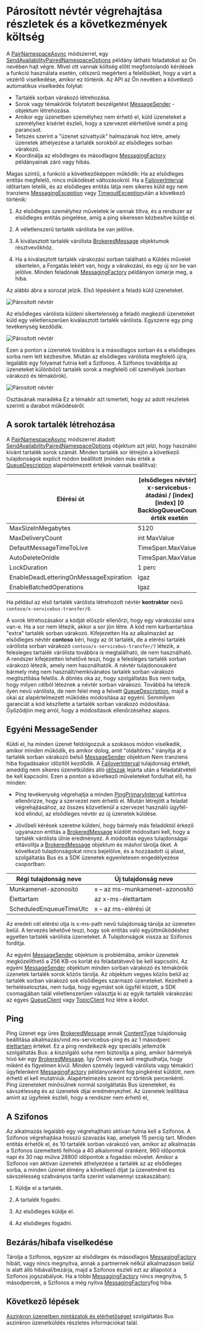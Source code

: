 <properties 
    pageTitle="Szolgáltatás Bus párosított névtér |} Microsoft Azure"
    description="Párosított névtér végrehajtása részletek és a költség"
    services="service-bus"
    documentationCenter="na"
    authors="sethmanheim"
    manager="timlt"
    editor="" /> 
<tags 
    ms.service="service-bus"
    ms.devlang="na"
    ms.topic="article"
    ms.tgt_pltfrm="na"
    ms.workload="na"
    ms.date="10/04/2016"
    ms.author="sethm" />

# <a name="paired-namespace-implementation-details-and-cost-implications"></a>Párosított névtér végrehajtása részletek és a következmények költség

A [PairNamespaceAsync][] módszerrel, egy [SendAvailabilityPairedNamespaceOptions][] példány látható feladatokat az Ön nevében hajt végre. Mivel ott vannak költség előtt megfontolandó kérdések a funkció használata esetén, célszerű megérteni a felelősöket, hogy a várt a vezérlő viselkedése, amikor ez történik. Az API az Ön nevében a következő automatikus viselkedés folytat:

-   Tartalék sorban várakozó létrehozása.
-   Sorok vagy témakörök folytatott beszélgetést [MessageSender][] -objektum létrehozása.
-   Amikor egy üzenetben személyhez nem érhető el, küld üzeneteket a személyhez kísérlet észleli, hogy a szervezet elérhetővé ismét a ping parancsot.
-   Tetszés szerint a "üzenet szivattyúk" halmazának hoz létre, amely üzenetek áthelyezése a tartalék sorokból az elsődleges sorban várakozó.
-   Koordinálja az elsődleges és másodlagos [MessagingFactory][] példányainak záró vagy hibás.

Magas szintű, a funkció a következőképpen működik: Ha az elsődleges entitás megfelelő, nincs működését változásokról. Ha a [FailoverInterval][] időtartam letelik, és az elsődleges entitás látja nem sikeres küld egy nem tranziens [MessagingException][] vagy [TimeoutException][]után a következő történik:

1.  Az elsődleges személyhez műveletek le vannak tiltva, és a rendszer az elsődleges entitás pingelése, amíg a ping sikeresen kézbesítve küldje el.

2.  A véletlenszerű tartalék várólista be van jelölve.

3.  A kiválasztott tartalék várólista [BrokeredMessage][] objektumok résztvevőkhöz.

1.  Ha a kiválasztott tartalék várakozási sorban található a Küldés művelet sikertelen, a Forgatás lekért van, hogy a várakozási, és egy új sor be van jelölve. Minden feladónak [MessagingFactory][] példányon ismerje meg, a hiba.

Az alábbi ábra a sorozat jelzik. Első lépésként a feladó küld üzeneteket.

![Párosított névtér][0]

Az elsődleges várólista küldeni sikertelenség a feladó megkezdi üzeneteket küld egy véletlenszerűen kiválasztott tartalék várólista. Egyszerre egy ping tevékenység kezdődik.

![Párosított névtér][1]

Ezen a ponton a üzenetek továbbra is a másodlagos sorban és a elsődleges sorba nem lett kézbesítve. Miután az elsődleges várólista megfelelő újra, legalább egy folyamat futnia kell a Szifonos. A Szifonos továbbítja az üzeneteket különböző tartalék sorok a megfelelő cél személyek (sorban várakozó és témakörök).

![Párosított névtér][2]

Osztásának maradéka Ez a témakör azt ismerteti, hogy az adott részletek szerinti a darabot működéséről.

## <a name="creation-of-backlog-queues"></a>A sorok tartalék létrehozása

A [PairNamespaceAsync][] módszerrel átadott [SendAvailabilityPairedNamespaceOptions][] objektum azt jelzi, hogy használni kívánt tartalék sorok számát. Minden tartalék sor létrejön a következő tulajdonságok explicit módon beállított (minden más érték a [QueueDescription][] alapértelmezett értékek vannak beállítva):

| Elérési út                                   | [elsődleges névtér] / x-servicebus-átadási / [index] [index] [0 BacklogQueueCount) érték esetén |
|----------------------------------------|------------------------------------------------------------------------------------------------------|
| MaxSizeInMegabytes                     | 5120                                                                                                 |
| MaxDeliveryCount                       | int MaxValue                                                                                         |
| DefaultMessageTimeToLive               | TimeSpan.MaxValue                                                                                    |
| AutoDeleteOnIdle                       | TimeSpan.MaxValue                                                                                    |
| LockDuration                           | 1 perc                                                                                             |
| EnableDeadLetteringOnMessageExpiration | Igaz                                                                                                 |
| EnableBatchedOperations                | Igaz                                                                                                 |

Ha például az első tartalék várólista létrehozott névtér **kontraktor** nevű `contoso/x-servicebus-transfer/0`.

A sorok létrehozásakor a kódját először ellenőrzi, hogy egy várakozási sora van-e. Ha a sor nem létezik, akkor a sor jön létre. A kód nem karbantartása "extra" tartalék sorban várakozó. Kifejezetten Ha az alkalmazást az elsődleges névtér **contoso** kéri, hogy az öt tartalék, de a elérési tartalék várólista sorban várakozó `contoso/x-servicebus-transfer/7` létezik, a felesleges tartalék várólista továbbra is megtalálható, de nem használható. A rendszer kifejezetten lehetővé teszi, hogy a felesleges tartalék sorban várakozó létezik, amely nem használhatók. A névtér tulajdonosaként bármely még nem használt/nemkívánatos tartalék sorban várakozó megtisztítása felelős. A döntés oka az, hogy szolgáltatás Bus nem tudja, hogy milyen célból léteznek a névtér sorban várakozó. Továbbá ha létezik ilyen nevű várólista, de nem felel meg a felvett [QueueDescription][], majd a okai az alapértelmezett működés módosítása az egyéni. Semmilyen garanciát a kód készítette a tartalék sorban várakozó módosítása. Győződjön meg arról, hogy a módosítások ellenőrzéséhez alapos.

## <a name="custom-messagesender"></a>Egyéni MessageSender

Küldi el, ha minden üzenet feldolgozzuk a szokásos módon viselkedik, amikor minden működik, és amikor dolog, amit "oldaltörés." irányítja át a tartalék sorban várakozó belső [MessageSender][] objektum Nem tranziens hiba fogadásakor időzítőt kezdődik. A [FailoverInterval][] tulajdonság értékét, ameddig nem sikeres üzenetküldés álló [időszak][] lejárta után a feladatátvételi be kell kapcsolni. Ezen a ponton a következő műveleteket fordulhat elő, ha minden:

- Ping tevékenység végrehajtja a minden [PingPrimaryInterval][] kattintva ellenőrizze, hogy a szervezet nem érhető el. Miután létrejött a feladat végrehajtásához, az összes közvetlenül a szervezet használó ügyfél-kód elindul, az elsődleges névtér az új üzenetek küldése.

- Jövőbeli kérések szeretne küldeni, hogy bármely más feladóktól érkező ugyanazon entitás a [BrokeredMessage][] küldött módosítani kell, hogy a tartalék várólista ülnie eredményez. A módosítás egyes tulajdonságai eltávolítja a [BrokeredMessage][] objektum és máshol tárolja őket. A következő tulajdonságokat nincs bejelölve, és a hozzáadott új aliast, szolgáltatás Bus és a SDK üzenetek egyenletesen engedélyezése csoportban:

| Régi tulajdonság neve       | Új tulajdonság neve |
|-------------------------|-------------------|
| Munkamenet-azonosító               | x – az ms-munkamenet-azonosító    |
| Élettartam              | az x-ms-élettartam   |
| ScheduledEnqueueTimeUtc | x – az ms-elérési út         |

Az eredeti cél elérési útja is x-ms-path nevű tulajdonság tárolja az üzeneten belül. A tervezés lehetővé teszi, hogy sok entitás való együttműködéshez egyetlen tartalék várólista üzeneteket. A Tulajdonságok vissza az Szifonos fordítja.

Az egyéni [MessageSender][] objektum is problémába, amikor üzenetek megközelíthető a 256 KB-os korlát és feladatátvevő be kell kapcsolni. Az egyéni [MessageSender][] objektum minden sorban várakozó és témakörök üzenetek tartalék sorok közös tárolja. Az objektum vegyes közös belül az tartalék sorban várakozó sok elsődleges származó üzeneteket. Kezelheti a terheléselosztás, nem tudja, hogy egymást sok ügyfél között, a SDK csomagjában talál véletlenszerűen választja ki az egyik tartalék várakozási az egyes [QueueClient][] vagy [TopicClient][] hoz létre a kódot.

## <a name="pings"></a>Ping

Ping üzenet egy üres [BrokeredMessage][] annak [ContentType][] tulajdonság beállítása alkalmazás/vnd.ms-servicebus-ping és az 1 másodperc [élettartam][] értéket. Ez a ping rendelkezik egy speciális jellemzők szolgáltatás Bus: a kiszolgáló soha nem biztosítja a ping, amikor bármelyik hívó kér egy [BrokeredMessage][]. Így Önnek nem kell megtudhatja, hogy miként és figyelmen kívül. Minden személy (egyedi várólista vagy témakör) ügyfelenként [MessagingFactory][] példányonként fog pingkérést küldött, nem érhető el kell mutatniuk. Alapértelmezés szerint ez történik percenkénti. Ping üzeneteket minősülnek normál szolgáltatás Bus üzeneteket, és sávszélesség és az üzenetek díjai eredményezhet. Az üzenetek leállítása amint az ügyfelek észleli, hogy a rendszer nem érhető el,

## <a name="the-syphon"></a>A Szifonos

Az alkalmazás legalább egy végrehajtható aktívan futnia kell a Szifonos. A Szifonos végrehajtása hosszú szavazás kap, amelyek 15 percig tart. Minden entitás érhetők el, és 10 tartalék sorban várakozó van, amikor az alkalmazás a Szifonos üzemeltető felhívja a 40 alkalommal óránként, 960 időpontok napi és 30 nap múlva 28800 időpontok a fogadási művelet. Amikor a Szifonos van aktívan üzenetek áthelyezése a tartalék az az elsődleges sorba, a minden üzenet élmény a következő díjat (a üzenetméret és sávszélesség szabványos tarifa szerint valamennyi szakaszában):

1.  Küldje el a tartalék.

2.  A tartalék fogadni.

3.  Az elsődleges küldje el.

4.  Az elsődleges fogadni.

## <a name="closefault-behavior"></a>Bezárás/hibafa viselkedése

Tárolja a Szifonos, egyszer az elsődleges és másodlagos [MessagingFactory][] hibáit, vagy nincs megnyitva, annak a partnernek nélkül alkalmazáson belül is alatt álló hibával/bezárja, majd a Szifonos észleli ezt az állapotot a Szifonos jogszabályok. Ha a többi [MessagingFactory][] nincs megnyitva, 5 másodpercek, a Szifonos a még nyitva [MessagingFactory][]fog hiba.

## <a name="next-steps"></a>Következő lépések

[Aszinkron üzenetben mintázatok és elérhetőséget][] szolgáltatás Bus aszinkron üzenetküldés részletes információkat talál. 

  [PairNamespaceAsync]: https://msdn.microsoft.com/library/azure/microsoft.servicebus.messaging.messagingfactory.pairnamespaceasync.aspx
  [SendAvailabilityPairedNamespaceOptions]: https://msdn.microsoft.com/library/azure/microsoft.servicebus.messaging.sendavailabilitypairednamespaceoptions.aspx
  [MessageSender]: https://msdn.microsoft.com/library/azure/microsoft.servicebus.messaging.messagesender.aspx
  [MessagingFactory]: https://msdn.microsoft.com/library/azure/microsoft.servicebus.messaging.messagingfactory.aspx
  [FailoverInterval]: https://msdn.microsoft.com/library/azure/microsoft.servicebus.messaging.pairednamespaceoptions.failoverinterval.aspx
  [MessagingException]: https://msdn.microsoft.com/library/azure/microsoft.servicebus.messaging.messagingexception.aspx
  [TimeoutException]: https://msdn.microsoft.com/library/azure/system.timeoutexception.aspx
  [BrokeredMessage]: https://msdn.microsoft.com/library/azure/microsoft.servicebus.messaging.brokeredmessage.aspx
  [QueueDescription]: https://msdn.microsoft.com/library/azure/microsoft.servicebus.messaging.queuedescription.aspx
  [Időszak]: https://msdn.microsoft.com/library/azure/system.timespan.aspx
  [PingPrimaryInterval]: https://msdn.microsoft.com/library/azure/microsoft.servicebus.messaging.sendavailabilitypairednamespaceoptions.pingprimaryinterval.aspx
  [QueueClient]: https://msdn.microsoft.com/library/azure/microsoft.servicebus.messaging.queueclient.aspx
  [TopicClient]: https://msdn.microsoft.com/library/azure/microsoft.servicebus.messaging.topicclient.aspx
  [ContentType]: https://msdn.microsoft.com/library/azure/microsoft.servicebus.messaging.brokeredmessage.contenttype.aspx
  [Élettartam]: https://msdn.microsoft.com/library/azure/microsoft.servicebus.messaging.brokeredmessage.timetolive.aspx
  [Aszinkron üzenetben mintázatok és elérhetőséget]: service-bus-async-messaging.md
  [0]: ./media/service-bus-paired-namespaces/IC673405.png
  [1]: ./media/service-bus-paired-namespaces/IC673406.png
  [2]: ./media/service-bus-paired-namespaces/IC673407.png
